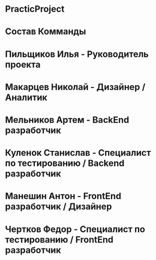 # PracticProject
# Состав Комманды
# Пильщиков Илья - Руководитель проекта
# Макарцев Николай - Дизайнер / Аналитик
# Мельников Артем - BackEnd разработчик
# Куленок Станислав - Специалист по тестированию / Backend разработчик
# Манешин Антон - FrontEnd разработчик / Дизайнер
# Чертков Федор - Специалист по тестированию / FrontEnd разработчик
